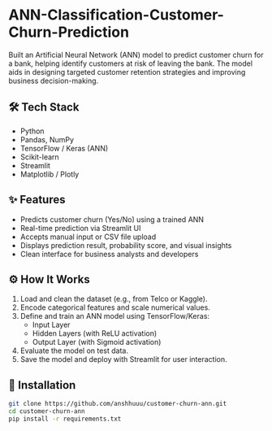 # ANN-Classification-Customer-Churn-Prediction
Built an Artificial Neural Network (ANN) model to predict customer churn for a bank, helping identify customers at risk of leaving the bank. The model aids in designing targeted customer retention strategies and improving business decision-making.

## 🛠️ Tech Stack

- Python
- Pandas, NumPy
- TensorFlow / Keras (ANN)
- Scikit-learn
- Streamlit
- Matplotlib / Plotly

## ✨ Features

- Predicts customer churn (Yes/No) using a trained ANN
- Real-time prediction via Streamlit UI
- Accepts manual input or CSV file upload
- Displays prediction result, probability score, and visual insights
- Clean interface for business analysts and developers

## ⚙️ How It Works

1. Load and clean the dataset (e.g., from Telco or Kaggle).
2. Encode categorical features and scale numerical values.
3. Define and train an ANN model using TensorFlow/Keras:
   - Input Layer
   - Hidden Layers (with ReLU activation)
   - Output Layer (with Sigmoid activation)
4. Evaluate the model on test data.
5. Save the model and deploy with Streamlit for user interaction.

## 🧩 Installation

```bash
git clone https://github.com/anshhuuu/customer-churn-ann.git
cd customer-churn-ann
pip install -r requirements.txt
